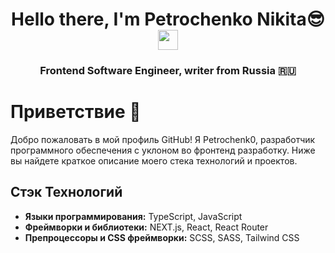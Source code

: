 <h1 align="center">Hello there, I'm Petrochenko Nikita😎
<img src="https://github.com/blackcater/blackcater/raw/main/images/Hi.gif" height="32"/></h1>

<h3 align="center">Frontend Software Engineer, writer from Russia 🇷🇺</h3>

# Приветствие 👋

Добро пожаловать в мой профиль GitHub! Я Petrochenk0, разработчик программного обеспечения с уклоном во фронтенд разработку. Ниже вы найдете краткое описание моего стека технологий и проектов.

## Стэк Технологий

- **Языки программирования:** TypeScript, JavaScript
- **Фреймворки и библиотеки:** NEXT.js, React, React Router
- **Препроцессоры и CSS фреймворки:** SCSS, SASS, Tailwind CSS
